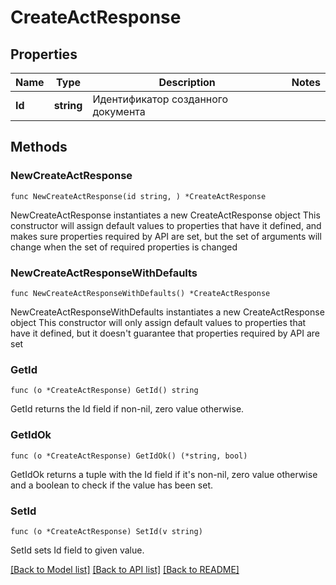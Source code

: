 # CreateActResponse

## Properties

Name | Type | Description | Notes
------------ | ------------- | ------------- | -------------
**Id** | **string** | Идентификатор созданного документа | 

## Methods

### NewCreateActResponse

`func NewCreateActResponse(id string, ) *CreateActResponse`

NewCreateActResponse instantiates a new CreateActResponse object
This constructor will assign default values to properties that have it defined,
and makes sure properties required by API are set, but the set of arguments
will change when the set of required properties is changed

### NewCreateActResponseWithDefaults

`func NewCreateActResponseWithDefaults() *CreateActResponse`

NewCreateActResponseWithDefaults instantiates a new CreateActResponse object
This constructor will only assign default values to properties that have it defined,
but it doesn't guarantee that properties required by API are set

### GetId

`func (o *CreateActResponse) GetId() string`

GetId returns the Id field if non-nil, zero value otherwise.

### GetIdOk

`func (o *CreateActResponse) GetIdOk() (*string, bool)`

GetIdOk returns a tuple with the Id field if it's non-nil, zero value otherwise
and a boolean to check if the value has been set.

### SetId

`func (o *CreateActResponse) SetId(v string)`

SetId sets Id field to given value.



[[Back to Model list]](../README.md#documentation-for-models) [[Back to API list]](../README.md#documentation-for-api-endpoints) [[Back to README]](../README.md)


